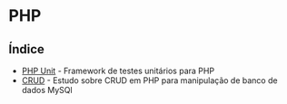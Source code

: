 # PHP

## Índice

- [PHP Unit](https://github.com/Dirack/Estudos/tree/master/PHP/PHPUnit#php-unit) - Framework de testes unitários para PHP
- [CRUD](https://github.com/Dirack/Estudos/tree/master/PHP/CRUDE#estudo-sobre-crude-em-php) - Estudo sobre CRUD em PHP para manipulação de banco de dados MySQl
